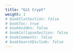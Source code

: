 ```yaml
---
title: "Git Crypt"
weight: 1
# bookFlatSection: false
# bookToc: true
# bookHidden: false
# bookCollapseSection: false
# bookComments: false
# bookSearchExclude: false
---
```

<!-- # Git crypt is just awesome
**Not perfect**, but awesome. It is very useful, despite of its limitation. -->